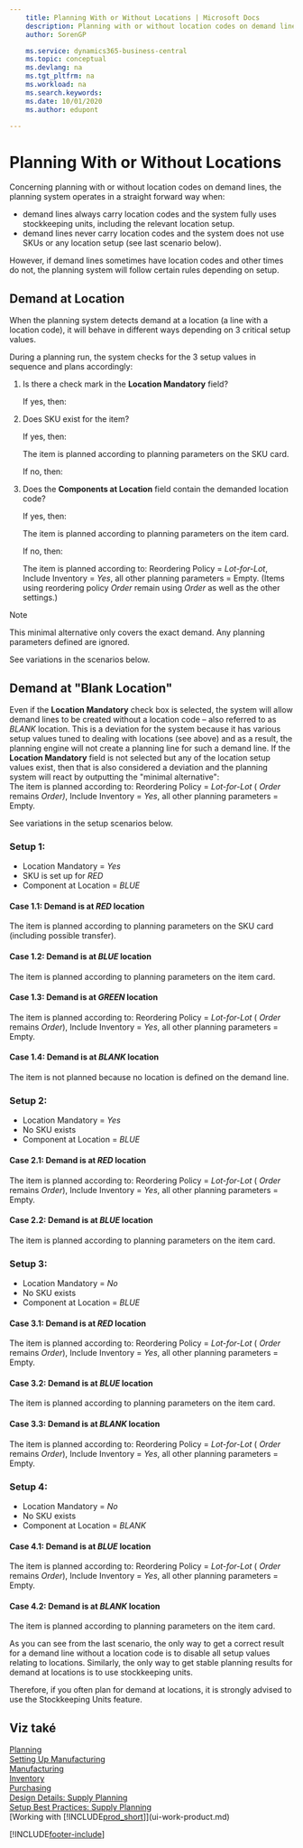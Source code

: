 ```yaml
---
    title: Planning With or Without Locations | Microsoft Docs
    description: Planning with or without location codes on demand lines is important to understand.
    author: SorenGP

    ms.service: dynamics365-business-central
    ms.topic: conceptual
    ms.devlang: na
    ms.tgt_pltfrm: na
    ms.workload: na
    ms.search.keywords:
    ms.date: 10/01/2020
    ms.author: edupont

---
```

# Planning With or Without Locations
Concerning planning with or without location codes on demand lines, the planning system operates in a straight forward way when:

- demand lines always carry location codes and the system fully uses stockkeeping units, including the relevant location setup.
- demand lines never carry location codes and the system does not use SKUs or any location setup (see last scenario below).

However, if demand lines sometimes have location codes and other times do not, the planning system will follow certain rules depending on setup.

## Demand at Location
When the planning system detects demand at a location (a line with a location code), it will behave in different ways depending on 3 critical setup values.

During a planning run, the system checks for the 3 setup values in sequence and plans accordingly:

1. Is there a check mark in the **Location Mandatory** field?

   If yes, then:

2. Does SKU exist for the item?

   If yes, then:

   The item is planned according to planning parameters on the SKU card.

   If no, then:

3. Does the **Components at Location** field contain the demanded location code?

   If yes, then:

   The item is planned according to planning parameters on the item card.

   If no, then:

   The item is planned according to: Reordering Policy =  *Lot-for-Lot*, Include Inventory =  *Yes*, all other planning parameters = Empty. (Items using reordering policy  *Order* remain using  *Order* as well as the other settings.)

> [!NOTE]  
> This minimal alternative only covers the exact demand. Any planning parameters defined are ignored.

See variations in the scenarios below.

## Demand at "Blank Location"
Even if the **Location Mandatory** check box is selected, the system will allow demand lines to be created without a location code – also referred to as *BLANK* location. This is a deviation for the system because it has various setup values tuned to dealing with locations (see above) and as a result, the planning engine will not create a planning line for such a demand line. If the **Location Mandatory** field is not selected but any of the location setup values exist, then that is also considered a deviation and the planning system will react by outputting the "minimal alternative":   
The item is planned according to: Reordering Policy =  *Lot-for-Lot* ( *Order* remains *Order)*, Include Inventory =  *Yes*, all other planning parameters = Empty.

See variations in the setup scenarios below.

### Setup 1:

- Location Mandatory = *Yes*
- SKU is set up for  *RED*
- Component at Location =  *BLUE*

#### Case 1.1: Demand is at  *RED* location

The item is planned according to planning parameters on the SKU card (including possible transfer).

#### Case 1.2: Demand is at  *BLUE* location

The item is planned according to planning parameters on the item card.

#### Case 1.3: Demand is at  *GREEN* location

The item is planned according to: Reordering Policy =  *Lot-for-Lot* ( *Order* remains  *Order*), Include Inventory =  *Yes*, all other planning parameters = Empty.

#### Case 1.4: Demand is at  *BLANK* location

The item is not planned because no location is defined on the demand line.

### Setup 2:

- Location Mandatory = *Yes*
- No SKU exists
- Component at Location =  *BLUE*

#### Case 2.1: Demand is at  *RED* location

The item is planned according to: Reordering Policy =  *Lot-for-Lot* ( *Order* remains  *Order*), Include Inventory =  *Yes*, all other planning parameters = Empty.

#### Case 2.2: Demand is at  *BLUE* location

The item is planned according to planning parameters on the item card.

### Setup 3:

- Location Mandatory = *No*
- No SKU exists
- Component at Location =  *BLUE*

#### Case 3.1: Demand is at  *RED* location

The item is planned according to: Reordering Policy =  *Lot-for-Lot* ( *Order* remains  *Order*), Include Inventory =  *Yes*, all other planning parameters = Empty.

#### Case 3.2: Demand is at  *BLUE* location

The item is planned according to planning parameters on the item card.

#### Case 3.3: Demand is at  *BLANK* location

The item is planned according to: Reordering Policy =  *Lot-for-Lot* ( *Order* remains  *Order*), Include Inventory =  *Yes*, all other planning parameters = Empty.

### Setup 4:

- Location Mandatory = *No*
- No SKU exists
- Component at Location =  *BLANK*

#### Case 4.1: Demand is at  *BLUE* location

The item is planned according to: Reordering Policy =  *Lot-for-Lot* ( *Order* remains  *Order*), Include Inventory =  *Yes*, all other planning parameters = Empty.

#### Case 4.2: Demand is at  *BLANK* location

The item is planned according to planning parameters on the item card.

As you can see from the last scenario, the only way to get a correct result for a demand line without a location code is to disable all setup values relating to locations. Similarly, the only way to get stable planning results for demand at locations is to use stockkeeping units.

Therefore, if you often plan for demand at locations, it is strongly advised to use the Stockkeeping Units feature.

## Viz také
[Planning](production-planning.md)    
[Setting Up Manufacturing](production-configure-production-processes.md)  
[Manufacturing](production-manage-manufacturing.md)    
[Inventory](inventory-manage-inventory.md)  
[Purchasing](purchasing-manage-purchasing.md)  
[Design Details: Supply Planning](design-details-supply-planning.md)   
[Setup Best Practices: Supply Planning](setup-best-practices-supply-planning.md)  
[Working with [!INCLUDE[prod_short](includes/prod_short.md)]](ui-work-product.md)


[!INCLUDE[footer-include](includes/footer-banner.md)]